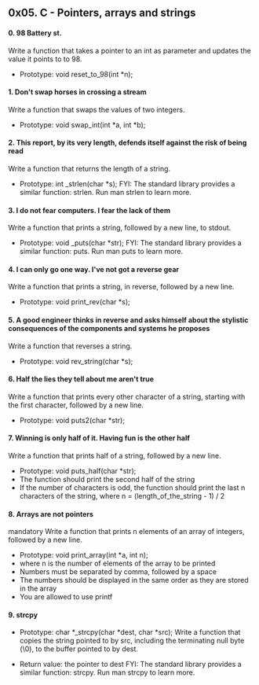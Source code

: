 ## 0x05. C - Pointers, arrays and strings

#### 0. 98 Battery st.
Write a function that takes a pointer to an int as parameter and updates the value it points to to 98.

- Prototype: void reset_to_98(int *n);

#### 1. Don't swap horses in crossing a stream
Write a function that swaps the values of two integers.

- Prototype: void swap_int(int *a, int *b);

#### 2. This report, by its very length, defends itself against the risk of being read
Write a function that returns the length of a string.

- Prototype: int _strlen(char *s);
FYI: The standard library provides a similar function: strlen. Run man strlen to learn more.

#### 3. I do not fear computers. I fear the lack of them
Write a function that prints a string, followed by a new line, to stdout.

- Prototype: void _puts(char *str);
FYI: The standard library provides a similar function: puts. Run man puts to learn more.

#### 4. I can only go one way. I've not got a reverse gear
Write a function that prints a string, in reverse, followed by a new line.

- Prototype: void print_rev(char *s);

#### 5. A good engineer thinks in reverse and asks himself about the stylistic consequences of the components and systems he proposes
Write a function that reverses a string.

- Prototype: void rev_string(char *s);

#### 6. Half the lies they tell about me aren't true
Write a function that prints every other character of a string, starting with the first character, followed by a new line.

- Prototype: void puts2(char *str);

#### 7. Winning is only half of it. Having fun is the other half
Write a function that prints half of a string, followed by a new line.

- Prototype: void puts_half(char *str);
- The function should print the second half of the string
- If the number of characters is odd, the function should print the last n characters of the string, where n = (length_of_the_string - 1) / 2

#### 8. Arrays are not pointers
mandatory
Write a function that prints n elements of an array of integers, followed by a new line.

- Prototype: void print_array(int *a, int n);
- where n is the number of elements of the array to be printed
- Numbers must be separated by comma, followed by a space
- The numbers should be displayed in the same order as they are stored in the array
- You are allowed to use printf

#### 9. strcpy
- Prototype: char *_strcpy(char *dest, char *src);
Write a function that copies the string pointed to by src, including the terminating null byte (\0), to the buffer pointed to by dest.

- Return value: the pointer to dest
FYI: The standard library provides a similar function: strcpy. Run man strcpy to learn more.











